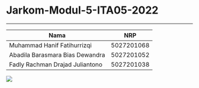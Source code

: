 # Jarkom-Modul-5-ITA05-2022

---

| Nama                            |    NRP     |
| ------------------------------- | :--------: |
| Muhammad Hanif Fatihurrizqi     | 5027201068 |
| Abadila Barasmara Bias Dewandra | 5027201052 |
| Fadly Rachman Drajad Juliantono | 5027201038 |

![](![image](https://user-images.githubusercontent.com/90241747/209430055-f9f87070-f074-4a0e-97db-9c99b1ae7914.png))
